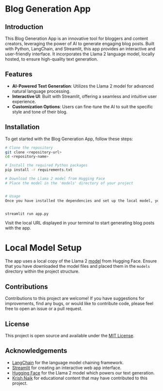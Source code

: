 # Blog Generation App

## Introduction
This Blog Generation App is an innovative tool for bloggers and content creators, leveraging the power of AI to generate engaging blog posts. Built with Python, LangChain, and Streamlit, this app provides an interactive and user-friendly interface. It incorporates the Llama 2 language model, locally hosted, to ensure high-quality text generation.

## Features
- **AI-Powered Text Generation**: Utilizes the Llama 2 model for advanced natural language processing.
- **Interactive UI**: Built with Streamlit, offering a seamless and intuitive user experience.
- **Customization Options**: Users can fine-tune the AI to suit the specific style and tone of their blog.

## Installation

To get started with the Blog Generation App, follow these steps:

```bash
# Clone the repository
git clone <repository-url>
cd <repository-name>

# Install the required Python packages
pip install -r requirements.txt

# Download the Llama 2 model from Hugging Face
# Place the model in the 'models' directory of your project


# Usage
Once you have installed the dependencies and set up the local model, you can run the app with the following command:


streamlit run app.py
```

Visit the local URL displayed in your terminal to start generating blog posts with the app.

# Local Model Setup
The app uses a local copy of the Llama 2 [model](https://huggingface.co/TheBloke/Llama-2-7B-Chat-GGML) from Hugging Face. Ensure that you have downloaded the model files and placed them in the `models` directory within the project structure.

## Contributions
Contributions to this project are welcome! If you have suggestions for improvements, find any bugs, or would like to contribute code, please feel free to open an issue or a pull request.

## License
This project is open source and available under the [MIT License](LICENSE).

## Acknowledgements
- [LangChain](https://github.com/) for the language model chaining framework.
- [Streamlit](https://streamlit.io/) for creating an interactive web app interface.
- [Hugging Face](https://huggingface.co/) for the Llama 2 model which powers our text generation.
- [Krish Naik](https://www.youtube.com/user/krishnaik06) for educational content that may have contributed to this project.
